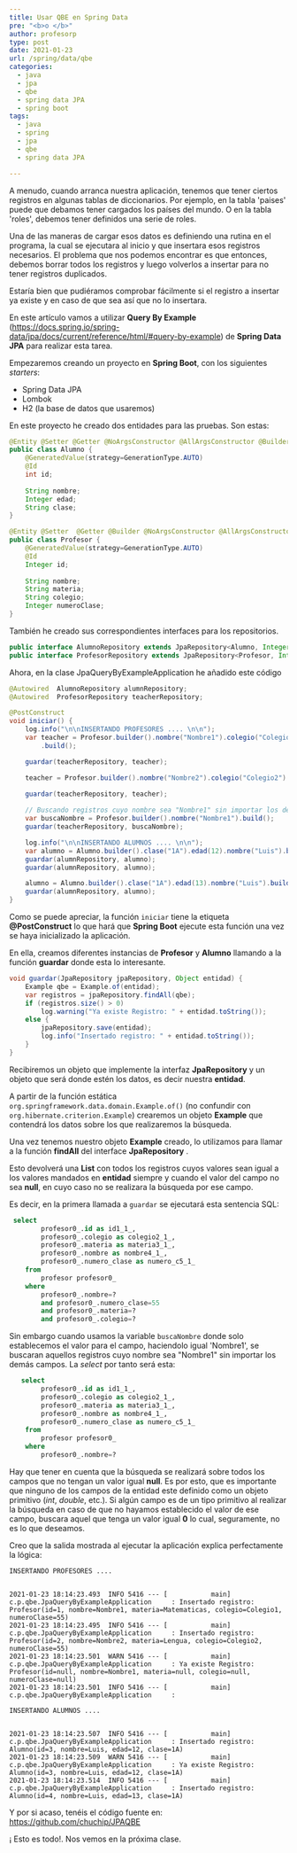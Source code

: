 ```yaml
---
title: Usar QBE en Spring Data
pre: "<b>o </b>"
author: profesorp
type: post
date: 2021-01-23
url: /spring/data/qbe
categories:
  - java
  - jpa
  - qbe
  - spring data JPA
  - spring boot
tags:
  - java
  - spring
  - jpa
  - qbe
  - spring data JPA

---
```


A menudo, cuando arranca nuestra aplicación,  tenemos que tener ciertos registros en algunas tablas de diccionarios. Por ejemplo, en la tabla 'paises' puede que debamos tener cargados los países del mundo. O en la tabla 'roles', debemos tener definidos una serie de roles.

Una de las maneras de cargar esos datos es definiendo una rutina en el programa, la cual se ejecutara al inicio y  que insertara esos registros necesarios. El problema que nos podemos encontrar es que entonces, debemos borrar todos los registros y luego volverlos a insertar para no tener registros duplicados. 

Estaría bien que pudiéramos comprobar fácilmente si el registro a insertar  ya existe y en caso de que sea así que no lo insertara. 

En este artículo vamos a utilizar **Query By Example** (https://docs.spring.io/spring-data/jpa/docs/current/reference/html/#query-by-example) de **Spring Data JPA** para realizar esta tarea.

Empezaremos creando un proyecto en **Spring Boot**, con los siguientes *starters*:

- Spring Data JPA
- Lombok
- H2 (la base de datos que usaremos)

En este proyecto he creado dos entidades para las  pruebas. Son estas:

```java
@Entity @Setter @Getter @NoArgsConstructor @AllArgsConstructor @Builder @ToString
public class Alumno {
	@GeneratedValue(strategy=GenerationType.AUTO) 
	@Id	
	int id;
	
	String nombre;
	Integer edad;
	String clase;
}
```

```java
@Entity @Setter  @Getter @Builder @NoArgsConstructor @AllArgsConstructor @ToString
public class Profesor {
	@GeneratedValue(strategy=GenerationType.AUTO) 
	@Id
	Integer id;
	
	String nombre;
	String materia;
	String colegio;		
	Integer numeroClase;
}
```

También  he creado sus correspondientes interfaces para los repositorios.

```java
public interface AlumnoRepository extends JpaRepository<Alumno, Integer>{}
public interface ProfesorRepository extends JpaRepository<Profesor, Integer>{}
```

Ahora, en la clase JpaQueryByExampleApplication he añadido este código

```java
@Autowired 	AlumnoRepository alumnRepository;
@Autowired 	ProfesorRepository teacherRepository;

@PostConstruct
void iniciar() {
    log.info("\n\nINSERTANDO PROFESORES .... \n\n");
    var teacher = Profesor.builder().nombre("Nombre1").colegio("Colegio1").materia("Matematicas").numeroClase(55)
        .build();

    guardar(teacherRepository, teacher);

    teacher = Profesor.builder().nombre("Nombre2").colegio("Colegio2").materia("Lengua").numeroClase(55).build();

    guardar(teacherRepository, teacher);
    
    // Buscando registros cuyo nombre sea "Nombre1" sin importar los demas campos.
    var buscaNombre = Profesor.builder().nombre("Nombre1").build();
    guardar(teacherRepository, buscaNombre); 

    log.info("\n\nINSERTANDO ALUMNOS .... \n\n");
    var alumno = Alumno.builder().clase("1A").edad(12).nombre("Luis").build();
    guardar(alumnRepository, alumno);
    guardar(alumnRepository, alumno);

    alumno = Alumno.builder().clase("1A").edad(13).nombre("Luis").build();
    guardar(alumnRepository, alumno);
}
```

Como se puede apreciar, la función `iniciar` tiene la etiqueta **@PostConstruct**  lo que hará que **Spring Boot** ejecute esta función  una vez se haya inicializado la aplicación.

En ella, creamos diferentes instancias de **Profesor** y **Alumno** llamando a la función **guardar** donde esta lo interesante.

```java
void guardar(JpaRepository jpaRepository, Object entidad) {
    Example qbe = Example.of(entidad);
    var registros = jpaRepository.findAll(qbe);
    if (registros.size() > 0)
        log.warning("Ya existe Registro: " + entidad.toString());
    else {
        jpaRepository.save(entidad);
        log.info("Insertado registro: " + entidad.toString());
    }
}
```

Recibiremos un objeto que implemente la interfaz **JpaRepository** y un objeto que será donde estén los datos, es decir nuestra **entidad**.

A partir de la función estática `org.springframework.data.domain.Example.of()` (no confundir con `org.hibernate.criterion.Example`)  crearemos un objeto **Example** que contendrá los datos sobre los que realizaremos la búsqueda.

Una vez tenemos nuestro objeto **Example** creado, lo utilizamos para llamar a la función **findAll** del interface **JpaRepository** . 

Esto devolverá una **List**  con todos los registros cuyos valores sean igual a los valores mandados  en  **entidad**  siempre y cuando el valor del campo no sea **null**, en cuyo caso no se realizara la búsqueda por ese campo.

Es decir, en la primera llamada a `guardar` se ejecutará esta sentencia SQL:

```sql
 select
        profesor0_.id as id1_1_,
        profesor0_.colegio as colegio2_1_,
        profesor0_.materia as materia3_1_,
        profesor0_.nombre as nombre4_1_,
        profesor0_.numero_clase as numero_c5_1_ 
    from
        profesor profesor0_ 
    where
        profesor0_.nombre=? 
        and profesor0_.numero_clase=55 
        and profesor0_.materia=? 
        and profesor0_.colegio=?
```

 

Sin embargo cuando usamos la variable `buscaNombre` donde solo establecemos el valor para el campo, haciendolo igual 'Nombre1', se buscaran aquellos  registros cuyo nombre sea "Nombre1" sin importar los demás campos.  La *select* por tanto será  esta: 

```sql
   select
        profesor0_.id as id1_1_,
        profesor0_.colegio as colegio2_1_,
        profesor0_.materia as materia3_1_,
        profesor0_.nombre as nombre4_1_,
        profesor0_.numero_clase as numero_c5_1_ 
    from
        profesor profesor0_ 
    where
        profesor0_.nombre=?
```

Hay que tener en cuenta que la búsqueda se realizará sobre todos los campos que no tengan un valor igual **null**. Es por esto, que es importante que ninguno de los campos de la entidad este definido como un objeto primitivo (*int*, *double*, etc.). Si algún campo es de un tipo primitivo al realizar la búsqueda en caso de que no hayamos establecido el valor de ese campo, buscara aquel que tenga un valor igual **0**  lo cual, seguramente, no es lo que deseamos.

Creo que la salida mostrada al ejecutar la aplicación explica perfectamente la lógica:

```
INSERTANDO PROFESORES .... 


2021-01-23 18:14:23.493  INFO 5416 --- [           main] c.p.qbe.JpaQueryByExampleApplication     : Insertado registro: Profesor(id=1, nombre=Nombre1, materia=Matematicas, colegio=Colegio1, numeroClase=55)
2021-01-23 18:14:23.495  INFO 5416 --- [           main] c.p.qbe.JpaQueryByExampleApplication     : Insertado registro: Profesor(id=2, nombre=Nombre2, materia=Lengua, colegio=Colegio2, numeroClase=55)
2021-01-23 18:14:23.501  WARN 5416 --- [           main] c.p.qbe.JpaQueryByExampleApplication     : Ya existe Registro: Profesor(id=null, nombre=Nombre1, materia=null, colegio=null, numeroClase=null)
2021-01-23 18:14:23.501  INFO 5416 --- [           main] c.p.qbe.JpaQueryByExampleApplication     : 

INSERTANDO ALUMNOS .... 


2021-01-23 18:14:23.507  INFO 5416 --- [           main] c.p.qbe.JpaQueryByExampleApplication     : Insertado registro: Alumno(id=3, nombre=Luis, edad=12, clase=1A)
2021-01-23 18:14:23.509  WARN 5416 --- [           main] c.p.qbe.JpaQueryByExampleApplication     : Ya existe Registro: Alumno(id=3, nombre=Luis, edad=12, clase=1A)
2021-01-23 18:14:23.514  INFO 5416 --- [           main] c.p.qbe.JpaQueryByExampleApplication     : Insertado registro: Alumno(id=4, nombre=Luis, edad=13, clase=1A)
```

Y por si acaso, tenéis el código fuente en:  https://github.com/chuchip/JPAQBE

¡ Esto es todo!. Nos vemos en la próxima clase. 

